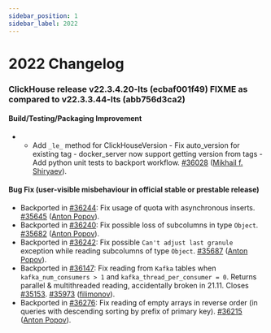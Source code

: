 ```yaml
---
sidebar_position: 1
sidebar_label: 2022
---
```


# 2022 Changelog

### ClickHouse release v22.3.4.20-lts (ecbaf001f49) FIXME as compared to v22.3.3.44-lts (abb756d3ca2)

#### Build/Testing/Packaging Improvement
* - Add `_le_` method for ClickHouseVersion - Fix auto_version for existing tag - docker_server now support getting version from tags - Add python unit tests to backport workflow. [#36028](https://github.com/ClickHouse/ClickHouse/pull/36028) ([Mikhail f. Shiryaev](https://github.com/Felixoid)).

#### Bug Fix (user-visible misbehaviour in official stable or prestable release)

* Backported in [#36244](https://github.com/ClickHouse/ClickHouse/issues/36244): Fix usage of quota with asynchronous inserts. [#35645](https://github.com/ClickHouse/ClickHouse/pull/35645) ([Anton Popov](https://github.com/CurtizJ)).
* Backported in [#36240](https://github.com/ClickHouse/ClickHouse/issues/36240): Fix possible loss of subcolumns in type `Object`. [#35682](https://github.com/ClickHouse/ClickHouse/pull/35682) ([Anton Popov](https://github.com/CurtizJ)).
* Backported in [#36242](https://github.com/ClickHouse/ClickHouse/issues/36242): Fix possible `Can't adjust last granule` exception while reading subcolumns of type `Object`. [#35687](https://github.com/ClickHouse/ClickHouse/pull/35687) ([Anton Popov](https://github.com/CurtizJ)).
* Backported in [#36147](https://github.com/ClickHouse/ClickHouse/issues/36147): Fix reading from `Kafka` tables when `kafka_num_consumers > 1` and `kafka_thread_per_consumer = 0`. Returns parallel & multithreaded reading, accidentally broken in 21.11. Closes [#35153](https://github.com/ClickHouse/ClickHouse/issues/35153). [#35973](https://github.com/ClickHouse/ClickHouse/pull/35973) ([filimonov](https://github.com/filimonov)).
* Backported in [#36276](https://github.com/ClickHouse/ClickHouse/issues/36276): Fix reading of empty arrays in reverse order (in queries with descending sorting by prefix of primary key). [#36215](https://github.com/ClickHouse/ClickHouse/pull/36215) ([Anton Popov](https://github.com/CurtizJ)).
